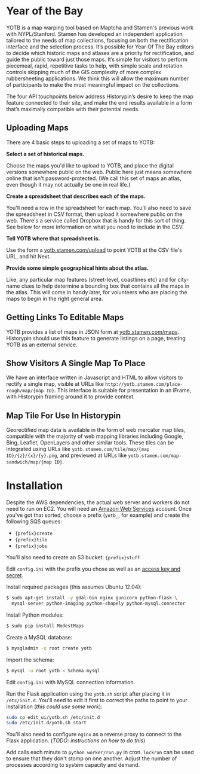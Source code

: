 Year of the Bay
===============

YOTB is a map warping tool based on Maptcha and Stamen's previous work with
NYPL/Stanford. Stamen has developed an independent application tailored to the
needs of map collections, focusing on both the rectification interface and the
selection process. It’s possible for Year Of The Bay editors to decide which
historic maps and atlases are a priority for rectification, and guide the
public toward just those maps. It’s simple for visitors to perform piecemeal,
rapid, repetitive tasks to help, with simple scale and rotation controls
skipping much of the GIS complexity of more complex rubbersheeting
applications. We think this will allow the maximum number of participants to
make the most meaningful impact on the collections.

The four API touchpoints below address Historypin’s desire to keep the map
feature connected to their site, and make the end results available in a form
that’s maximally compatible with their potential needs.

Uploading Maps
--------------

There are 4 basic steps to uploading a set of maps to YOTB:

**Select a set of historical maps.**

Choose the maps you'd like to upload to YOTB, and place the digital versions
somewhere public on the web. Public here just means somewhere online that isn't
password-protected. (We call this set of maps an atlas, even though it may not
actually be one in real life.)
 
**Create a spreadsheet that describes each of the maps.**

You'll need a row in the spreadsheet for each map. You'll also need to save the
spreadsheet in CSV format, then upload it somewhere public on the web. There's
a service called Dropbox that is handy for this sort of thing. See below for
more information on what you need to include in the CSV.
 
**Tell YOTB where that spreadsheet is.**

Use the form a [yotb.stamen.com/upload](http://yotb.stamen.com/upload) to point
YOTB at the CSV file's URL, and hit Next.
 
**Provide some simple geographical hints about the atlas.**

Like, any particular map features (street-level, coastlines etc) and for
city-name clues to help determine a bounding box that contains all the maps in
the atlas. This will come in handy later, for volunteers who are placing the
maps to begin in the right general area.

Getting Links To Editable Maps
------------------------------

YOTB provides a list of maps in JSON form at
[yotb.stamen.com/maps](http://yotb.stamen.com/maps). Historypin should use this
feature to generate listings on a page, treating YOTB as an external service.

Show Visitors A Single Map To Place
-----------------------------------

We have an interface written in Javascript and HTML to allow visitors to
rectify a single map, visible at URLs like
`http://yotb.stamen.com/place-rough/map/{map ID}`. This interface is suitable
for presentation in an iFrame, with Historypin framing around it to provide
context.

Map Tile For Use In Historypin
------------------------------

Georectified map data is available in the form of web mercator map tiles,
compatible with the majority of web mapping libraries including Google, Bing,
Leaflet, OpenLayers and other similar tools. These tiles can be integrated
using URLs like `yotb.stamen.com/tile/map/{map ID}/{z}/{x}/{y}.png`, and
previewed at URLs like `yotb.stamen.com/map-sandwich/map/{map ID}`.

Installation
============

Despite the AWS dependencies, the actual web server and workers do not need to
run on EC2.  You will need an [Amazon Web Services](http://aws.amazon.com)
account. Once you've got that sorted, choose a prefix (`yotb_`, for example)
and create the following SQS queues:

* `{prefix}create`
* `{prefix}tile`
* `{prefix}jobs`

You'll also need to create an S3 bucket: `{prefix}stuff`

Edit `config.ini` with the prefix you chose as well as an [access key and
secret](https://portal.aws.amazon.com/gp/aws/securityCredentials).

Install required packages (this assumes Ubuntu 12.04):

```bash
$ sudo apt-get install -y gdal-bin nginx gunicorn python-flask \
  mysql-server python-imaging python-shapely python-mysql.connector
```

Install Python modules:

```bash
$ sudo pip install ModestMaps
```

Create a MySQL database:

```bash
$ mysqladmin -u root create yotb
```

Import the schema:

```bash
$ mysql -u root yotb < Schema.mysql
```

Edit `config.ini` with MySQL connection information.

Run the Flask application using the `yotb.sh` script after placing it in
`/etc/init.d`. You'll need to edit it first to correct the paths to point to
your installation (_this could use some work_):

```bash
sudo cp edit_ui/yotb.sh /etc/init.d
sudo /etc/init.d/yotb.sh start
```

You'll also need to configure `nginx` as a reverse proxy to connect to the
Flask application. (_TODO: instructions on how to do this_)

Add calls each minute to `python worker/run.py` in cron. `lockrun` can be used
to ensure that they don't stomp on one another. Adjust the number of processes
according to system capacity and demand.
